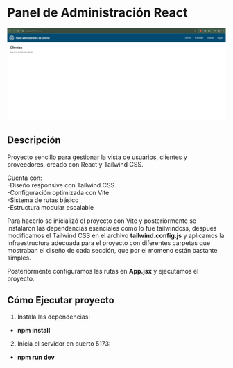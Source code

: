 # Panel de Administración React

![Vista previa del proyecto](./imagenVista/vista.png)

## Descripción
Proyecto sencillo para gestionar la vista de usuarios, clientes y proveedores, creado con React y Tailwind CSS.

Cuenta con:
<br>
-Diseño responsive con Tailwind CSS
<br>
-Configuración optimizada con Vite
<br>
-Sistema de rutas básico
<br>
-Estructura modular escalable



Para hacerlo se inicializó el proyecto con Vite y posteriormente se instalaron las dependencias esenciales como lo fue tailwindcss, después modificamos el Tailwind CSS en el archivo **tailwind.config.js** y aplicamos la infraestructura adecuada para el proyecto con diferentes carpetas que mostraban el diseño de cada sección, que por el momeno están bastante simples.

Posteriormente configuramos las rutas en **App.jsx** y ejecutamos el proyecto.

## Cómo Ejecutar proyecto
1. Instala las dependencias:
- **npm install**

2. Inicia el servidor en puerto 5173:
- **npm run dev**
